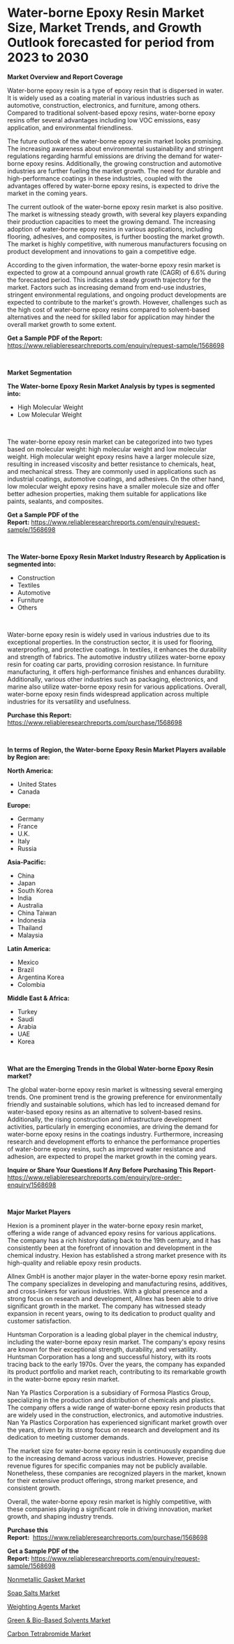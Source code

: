 <p><h1>Water-borne Epoxy Resin Market Size, Market Trends, and Growth Outlook forecasted for period from 2023 to 2030</h1></p><p><strong>Market Overview and Report Coverage</strong></p>
<p><p>Water-borne epoxy resin is a type of epoxy resin that is dispersed in water. It is widely used as a coating material in various industries such as automotive, construction, electronics, and furniture, among others. Compared to traditional solvent-based epoxy resins, water-borne epoxy resins offer several advantages including low VOC emissions, easy application, and environmental friendliness.</p><p>The future outlook of the water-borne epoxy resin market looks promising. The increasing awareness about environmental sustainability and stringent regulations regarding harmful emissions are driving the demand for water-borne epoxy resins. Additionally, the growing construction and automotive industries are further fueling the market growth. The need for durable and high-performance coatings in these industries, coupled with the advantages offered by water-borne epoxy resins, is expected to drive the market in the coming years.</p><p>The current outlook of the water-borne epoxy resin market is also positive. The market is witnessing steady growth, with several key players expanding their production capacities to meet the growing demand. The increasing adoption of water-borne epoxy resins in various applications, including flooring, adhesives, and composites, is further boosting the market growth. The market is highly competitive, with numerous manufacturers focusing on product development and innovations to gain a competitive edge.</p><p>According to the given information, the water-borne epoxy resin market is expected to grow at a compound annual growth rate (CAGR) of 6.6% during the forecasted period. This indicates a steady growth trajectory for the market. Factors such as increasing demand from end-use industries, stringent environmental regulations, and ongoing product developments are expected to contribute to the market's growth. However, challenges such as the high cost of water-borne epoxy resins compared to solvent-based alternatives and the need for skilled labor for application may hinder the overall market growth to some extent.</p></p>
<p><strong>Get a Sample PDF of the Report:</strong> <a href="https://www.reliableresearchreports.com/enquiry/request-sample/1568698">https://www.reliableresearchreports.com/enquiry/request-sample/1568698</a></p>
<p>&nbsp;</p>
<p><strong>Market Segmentation</strong></p>
<p><strong>The Water-borne Epoxy Resin Market Analysis by types is segmented into:</strong></p>
<p><ul><li>High Molecular Weight</li><li>Low Molecular Weight</li></ul></p>
<p>&nbsp;</p>
<p><p>The water-borne epoxy resin market can be categorized into two types based on molecular weight: high molecular weight and low molecular weight. High molecular weight epoxy resins have a larger molecule size, resulting in increased viscosity and better resistance to chemicals, heat, and mechanical stress. They are commonly used in applications such as industrial coatings, automotive coatings, and adhesives. On the other hand, low molecular weight epoxy resins have a smaller molecule size and offer better adhesion properties, making them suitable for applications like paints, sealants, and composites.</p></p>
<p><strong>Get a Sample PDF of the Report:</strong>&nbsp;<a href="https://www.reliableresearchreports.com/enquiry/request-sample/1568698">https://www.reliableresearchreports.com/enquiry/request-sample/1568698</a></p>
<p>&nbsp;</p>
<p><strong>The Water-borne Epoxy Resin Market Industry Research by Application is segmented into:</strong></p>
<p><ul><li>Construction</li><li>Textiles</li><li>Automotive</li><li>Furniture</li><li>Others</li></ul></p>
<p>&nbsp;</p>
<p><p>Water-borne epoxy resin is widely used in various industries due to its exceptional properties. In the construction sector, it is used for flooring, waterproofing, and protective coatings. In textiles, it enhances the durability and strength of fabrics. The automotive industry utilizes water-borne epoxy resin for coating car parts, providing corrosion resistance. In furniture manufacturing, it offers high-performance finishes and enhances durability. Additionally, various other industries such as packaging, electronics, and marine also utilize water-borne epoxy resin for various applications. Overall, water-borne epoxy resin finds widespread application across multiple industries for its versatility and usefulness.</p></p>
<p><strong>Purchase this Report:</strong>&nbsp; <a href="https://www.reliableresearchreports.com/purchase/1568698">https://www.reliableresearchreports.com/purchase/1568698</a></p>
<p>&nbsp;</p>
<p><strong>In terms of Region, the Water-borne Epoxy Resin Market Players available by Region are:</strong></p>
<p>
    <p> <strong> North America: </strong>
        <ul>
            <li>United States</li>
            <li>Canada</li>
        </ul>
        </p> 
    <p> <strong> Europe: </strong>
        <ul>
            <li>Germany</li>
            <li>France</li>
            <li>U.K.</li>
            <li>Italy</li>
            <li>Russia</li>
        </ul>
        </p> 
    <p> <strong> Asia-Pacific: </strong>
        <ul>
            <li>China</li>
            <li>Japan</li>
            <li>South Korea</li>
            <li>India</li>
            <li>Australia</li>
            <li>China Taiwan</li>
            <li>Indonesia</li>
            <li>Thailand</li>
            <li>Malaysia</li>
        </ul>
        </p> 
    <p> <strong> Latin America: </strong>
        <ul>
            <li>Mexico</li>
            <li>Brazil</li>
            <li>Argentina Korea</li>
            <li>Colombia</li>
        </ul>
        </p> 
    <p> <strong> Middle East & Africa: </strong>
        <ul>
            <li>Turkey</li>
            <li>Saudi</li>
            <li>Arabia</li>
            <li>UAE</li>
            <li>Korea</li>
        </ul>
    </p>
    </p>
<p>&nbsp;</p>
<p><strong>What are the Emerging Trends in the Global Water-borne Epoxy Resin market?</strong></p>
<p><p>The global water-borne epoxy resin market is witnessing several emerging trends. One prominent trend is the growing preference for environmentally friendly and sustainable solutions, which has led to increased demand for water-based epoxy resins as an alternative to solvent-based resins. Additionally, the rising construction and infrastructure development activities, particularly in emerging economies, are driving the demand for water-borne epoxy resins in the coatings industry. Furthermore, increasing research and development efforts to enhance the performance properties of water-borne epoxy resins, such as improved water resistance and adhesion, are expected to propel the market growth in the coming years.</p></p>
<p><strong>Inquire or Share Your Questions If Any Before Purchasing This Report</strong>- <a href="https://www.reliableresearchreports.com/enquiry/pre-order-enquiry/1568698">https://www.reliableresearchreports.com/enquiry/pre-order-enquiry/1568698</a></p>
<p>&nbsp;</p>
<p><strong>Major Market Players</strong></p>
<p><p>Hexion is a prominent player in the water-borne epoxy resin market, offering a wide range of advanced epoxy resins for various applications. The company has a rich history dating back to the 19th century, and it has consistently been at the forefront of innovation and development in the chemical industry. Hexion has established a strong market presence with its high-quality and reliable epoxy resin products.</p><p>Allnex GmbH is another major player in the water-borne epoxy resin market. The company specializes in developing and manufacturing resins, additives, and cross-linkers for various industries. With a global presence and a strong focus on research and development, Allnex has been able to drive significant growth in the market. The company has witnessed steady expansion in recent years, owing to its dedication to product quality and customer satisfaction.</p><p>Huntsman Corporation is a leading global player in the chemical industry, including the water-borne epoxy resin market. The company's epoxy resins are known for their exceptional strength, durability, and versatility. Huntsman Corporation has a long and successful history, with its roots tracing back to the early 1970s. Over the years, the company has expanded its product portfolio and market reach, contributing to its remarkable growth in the water-borne epoxy resin market.</p><p>Nan Ya Plastics Corporation is a subsidiary of Formosa Plastics Group, specializing in the production and distribution of chemicals and plastics. The company offers a wide range of water-borne epoxy resin products that are widely used in the construction, electronics, and automotive industries. Nan Ya Plastics Corporation has experienced significant market growth over the years, driven by its strong focus on research and development and its dedication to meeting customer demands.</p><p>The market size for water-borne epoxy resin is continuously expanding due to the increasing demand across various industries. However, precise revenue figures for specific companies may not be publicly available. Nonetheless, these companies are recognized players in the market, known for their extensive product offerings, strong market presence, and consistent growth.</p><p>Overall, the water-borne epoxy resin market is highly competitive, with these companies playing a significant role in driving innovation, market growth, and shaping industry trends.</p></p>
<p><strong>Purchase this Report:</strong>&nbsp;&nbsp;<a href="https://www.reliableresearchreports.com/purchase/1568698">https://www.reliableresearchreports.com/purchase/1568698</a></p>
<p></p>
<p><strong>Get a Sample PDF of the Report:</strong>&nbsp;<a href="https://www.reliableresearchreports.com/enquiry/request-sample/1568698">https://www.reliableresearchreports.com/enquiry/request-sample/1568698</a></p>
<p><p><a href="https://medium.com/@ikeschumm/nonmetallic-gasket-market-exploring-market-share-market-trends-and-future-growth-d6453fcf5a36">Nonmetallic Gasket Market</a></p><p><a href="https://www.linkedin.com/pulse/soap-salts-market-insights-players-forecast-till-2030/">Soap Salts Market</a></p><p><a href="https://www.linkedin.com/pulse/weighting-agents-market-research-report-provides-thorough/">Weighting Agents Market</a></p><p><a href="https://medium.com/@mayekuhic/green-amp-bio-based-solvents-market-trends-and-market-analysis-forecasted-for-period-2023-2030-50fbbe511e4b">Green & Bio-Based Solvents Market</a></p><p><a href="https://www.linkedin.com/pulse/carbon-tetrabromide-market-size-share-global-analysis-report/">Carbon Tetrabromide Market</a></p></p>